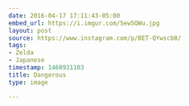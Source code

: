 ```yaml
---
date: 2016-04-17 17:11:43-05:00
embed_url: https://i.imgur.com/Sew5QWu.jpg
layout: post
source: https://www.instagram.com/p/BET-QYwscb8/
tags:
- Zelda
- Japanese
timestamp: 1460931103
title: Dangerous
type: image

---
```

